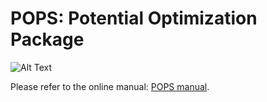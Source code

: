 # POPS: Potential Optimization Package
![Alt Text](https://github.com/rohskopf/pops/pops-logo.png)

Please refer to the online manual: [POPS manual](https://pops.gatech.edu/doku.php?id=start).
